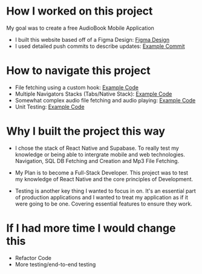 # How I worked on this project

My goal was to create a free AudioBook Mobile Application

- I built this website based off of a Figma Design: [Figma Design](https://www.figma.com/community/file/1148855963126865475)
- I used detailed push commits to describe updates: [Example Commit](https://github.com/SilahicAmil/Read-a-Book/commit/069e9f95dfd339402caf6838e94ec4e5d9f44149)

# How to navigate this project

- File fetching using a custom hook: [Example Code](https://github.com/SilahicAmil/Read-a-Book/blob/main/hooks/useFetchData.js)
- Multiple Navigators Stacks (Tabs/Native Stack): [Example Code](https://github.com/SilahicAmil/Read-a-Book/blob/main/navigation/TabNavigation.js)
- Somewhat complex audio file fetching and audio playing: [Example Code](https://github.com/SilahicAmil/Read-a-Book/blob/main/screens/AudioPlayerScreen.js)
- Unit Testing: [Example Code](https://github.com/SilahicAmil/Read-a-Book)

# Why I built the project this way

- I chose the stack of React Native and Supabase. To really test my knowledge or being able to intergrate mobile and web technologies. Navigation, SQL DB Fetching and Creation and Mp3 File Fetching.

- My Plan is to become a Full-Stack Developer. This project was to test my knowledge of React Native and the core principles of Development.

- Testing is another key thing I wanted to focus in on. It's an essential part of production applications and I wanted to treat my application as if it were going to be one. Covering essential features to ensure they work.

# If I had more time I would change this

- Refactor Code
- More testing/end-to-end testing
